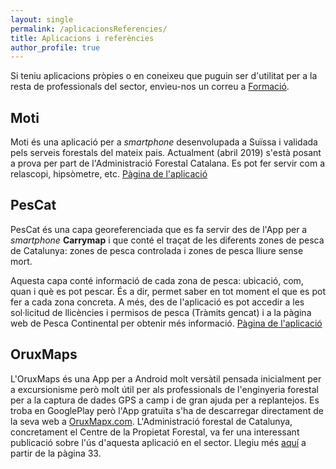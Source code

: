 ```yaml
---
layout: single
permalink: /aplicacionsReferencies/
title: Aplicacions i referències
author_profile: true
---
```


Si teniu aplicacions pròpies o en coneixeu que puguin ser d'utilitat per a la resta de professionals del sector, envieu-nos un correu a [Formació](mailto:formacio@cefc.cat).

## Moti
Moti és una aplicació per a *smartphone* desenvolupada a Suïssa i validada pels serveis forestals del mateix pais. Actualment (abril 2019) s'està posant a prova per part de l'Administració Forestal Catalana. Es pot fer servir com a relascopi, hipsòmetre, etc. [Pàgina de l'aplicació](http://moti.ch/)

## PesCat
PesCat és una capa georeferenciada que es fa servir des de l'App per a *smartphone* **Carrymap** i que conté el traçat de les diferents zones de pesca de Catalunya: zones de pesca controlada i zones de pesca lliure sense mort. 

Aquesta capa conté informació de cada zona de pesca: ubicació, com, quan i què es pot pescar. És a dir, permet saber en tot moment el que es pot fer a cada zona concreta. A més, des de l'aplicació es pot accedir a les sol·licitud de llicències i permisos de pesca (Tràmits gencat) i a la pàgina web de Pesca Continental per obtenir més informació.  [Pàgina de l'aplicació](http://agricultura.gencat.cat/ca/ambits/medi-natural/pesca-continental/app-pescat/index.html)

## OruxMaps
L'OruxMaps és una App per a Android molt versàtil pensada inicialment per a excursionisme però molt útil per als professionals de l'enginyeria forestal per a la captura de dades GPS a camp i de gran ajuda per a replantejos. Es troba en GooglePlay però l'App gratuïta s'ha de descarregar directament de la seva web a [OruxMapx.com](https://www.oruxmaps.com/cs/es/). L'Administració forestal de Catalunya, concretament el Centre de la Propietat Forestal, va fer una interessant publicació sobre l'ús d'aquesta aplicació en el sector. Llegiu més [aquí](http://cpf.gencat.cat/web/.content/or_organismes/or04_centre_propietat_forestal/01_organisme/publicacions/revista_silvicultura/numeros_publicats/documents/Silvicultura_77_web.pdf) a partir de la pàgina 33.